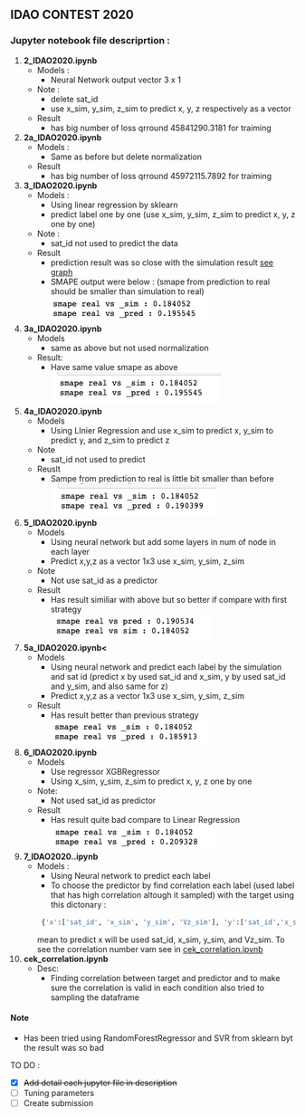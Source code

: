 ## IDAO CONTEST 2020

### Jupyter notebook file descriprtion :
1. <b>2_IDAO2020.ipynb</b> 
   - Models : 
     - Neural Network output vector 3 x 1
   - Note :
     - delete sat_id 
     - use x_sim, y_sim, z_sim to predict x, y, z respectively as a vector
   - Result
     - has big number of loss qrround 45841290.3181 for traiming
2. <b>2a_IDAO2020.ipynb</b>
   - Models : 
     - Same as before but delete normalization
   - Result
     - has big number of loss qrround 45972115.7892 for traiming
3. <b>3_IDAO2020.ipynb</b>
   - Models : 
     - Using linear regression by sklearn 
     - predict label one by one (use x_sim, y_sim, z_sim to predict x, y, z one by one)
   - Note :
     - sat_id not used to predict the data
   - Result
     - prediction result was so close with the simulation result [see graph](https://github.com/ayunimatulf/IDAO2020/tree/master/pict/3_IDAO2020_result.png)
     - SMAPE output were below : (smape from prediction to real should be smaller than simulation to real) </br>
        ![alt text](pict/3_IDAO2020_smape.png) 
4. <b>3a_IDAO2020.ipynb</b>
   - Models
     - same as above but not used normalization
   - Result:
     - Have same value smape as above<br>
        ![alt text](pict/3a_IDAO2020_smape.png) 
5. <b>4a_IDAO2020.ipynb</b>
    - Models
      - Using LInier Regression and use x_sim to predict x, y_sim to predict y, and z_sim to predict z
    - Note
      - sat_id not used to predict
    - Reuslt
      - Sampe from prediction to real is little bit smaller than before<br>
        ![alt text](pict/4a_IDAO2020_smape.png) 
6. <b>5_IDAO2020.ipynb</b>
    - Models 
      - Using neural network but add some layers in num of node in each layer
      - Predict x,y,z as a vector 1x3 use x_sim, y_sim, z_sim
    - Note
      - Not use sat_id as a predictor
    - Result
      - Has result similiar with above but so better if compare with first strategy <br>
        ![alt text](pict/5_IDAO2020_smape.png) 
7. <b>5a_IDAO2020.ipynb<</b>
    - Models 
      - Using neural network and predict each label by the simulation and sat id (predict x by used sat_id and x_sim, y by used sat_id and y_sim, and also same for z)
      - Predict x,y,z as a vector 1x3 use x_sim, y_sim, z_sim
    - Result
      - Has result better than previous strategy<br>
        ![alt text](pict/5a_IDAO2020_smape.png) 
8. <b>6_IDAO2020.ipynb</b>
    - Models 
      - Use regressor XGBRegressor 
      - Using x_sim, y_sim, z_sim to predict x, y, z one by one 
    - Note:
        - Not used sat_id as predictor
    - Result
      - Has result quite bad compare to Linear Regression<br>
        ![alt text](pict/6_IDAO2020_smape.png) 
9.  <b>7_IDAO2020..ipynb</b>
    - Models :
      - Using Neural network to predict each label
      - To choose the predictor by find correlation each label (used label that has high correlation altough it sampled) with the target using this dictonary :
       ```python
        {'x':['sat_id', 'x_sim', 'y_sim', 'Vz_sim'], 'y':['sat_id','x_sim','y_sim','Vx_sim'], 'z':['sat_id','y_sim','z_sim','Vy_sim']}
        ```
        mean to predict x will be used sat_id, x_sim, y_sim, and Vz_sim. To see the correlation number vam see in [cek_correlation.ipynb](https://github.com/ayunimatulf/IDAO2020/blob/master/cek_correlation.ipynb)
10. <b>cek_correlation.ipynb</b>
    - Desc:
      - Finding correlation between target and predictor and to make sure the correlation is valid in each condition also tried to sampling the dataframe
#### Note
- Has been tried using RandomForestRegressor and SVR from sklearn byt the result was so bad

TO DO : 
- [x] ~~Add detail each jupyter file in description~~
- [ ] Tuning parameters
- [ ] Create submission